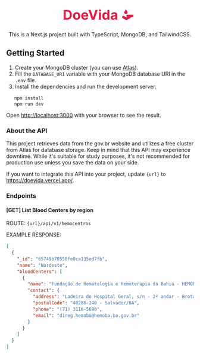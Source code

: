 <p align="center">
    <img width="200" src="./public/doevida-v2.svg" alt="Logo DoeVida">
</p>

<p align="center">
This is a Next.js project built with TypeScript, MongoDB, and TailwindCSS.
</p>

## Getting Started

1. Create your MongoDB cluster (you can use [Atlas](https://www.mongodb.com/cloud/atlas/register)).
2. Fill the `DATABASE_URI` variable with your MongoDB database URI in the `.env` file.
3. Install the dependencies and run the development server.

```
   npm install
   npm run dev
```

Open [http://localhost:3000](http://localhost:3000) with your browser to see the result.

### About the API

This project retrieves data from the gov.br website and utilizes a free cluster from Atlas for database storage. Keep in mind that this API may experience downtime. While it's suitable for study purposes, it's not recommended for production use unless you save the data on your side.

If you want to integrate this API into your project, update `{url}` to https://doevida.vercel.app/.

### Endpoints

#### [GET] List Blood Centers by region

ROUTE: `{url}/api/v1/hemocentros`

EXAMPLE RESPONSE:

```json
[
  {
    "_id": "65749b70558fe0ca135ed7fb",
    "name": "Nordeste",
    "bloodCenters": [
      {
        "name": "Fundação de Hematologia e Hemoterapia da Bahia - HEMOBA",
        "contact": {
          "address": "Ladeira do Hospital Geral, s/n - 2º andar - Brotas",
          "postalCode": "40286-240 - Salvador/BA",
          "phone": "(71) 3116-5690",
          "email": "direg.hemoba@hemoba.ba.gov.br"
        }
      }
    ]
  }
]
```
